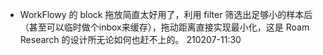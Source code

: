 - WorkFlowy 的 block 拖放简直太好用了，利用 filter 筛选出足够小的样本后（甚至可以临时做个inbox来缓存），拖动距离直接实现最小化，这是 Roam Research 的设计所无论如何也赶不上的。
210207-11:30
